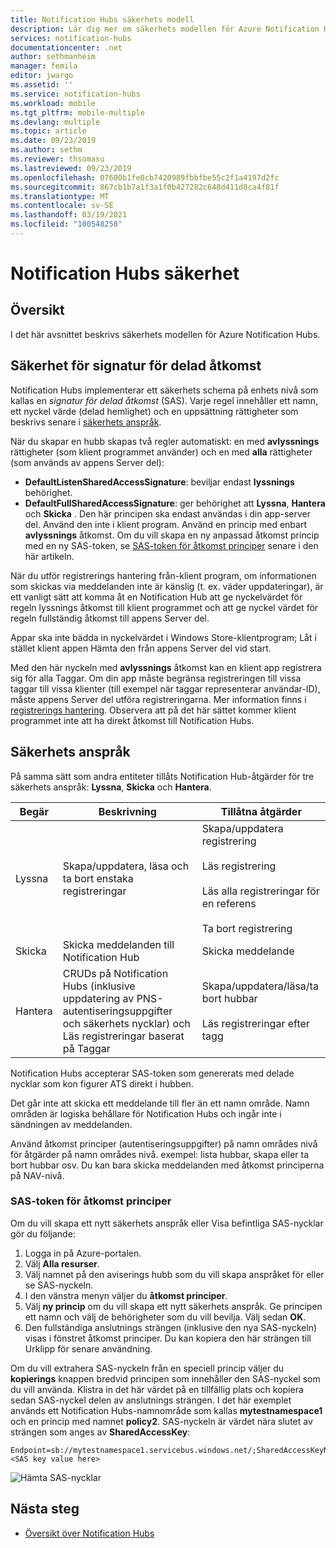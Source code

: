 ```yaml
---
title: Notification Hubs säkerhets modell
description: Lär dig mer om säkerhets modellen för Azure Notification Hubs.
services: notification-hubs
documentationcenter: .net
author: sethmanheim
manager: femila
editor: jwargo
ms.assetid: ''
ms.service: notification-hubs
ms.workload: mobile
ms.tgt_pltfrm: mobile-multiple
ms.devlang: multiple
ms.topic: article
ms.date: 09/23/2019
ms.author: sethm
ms.reviewer: thsomasu
ms.lastreviewed: 09/23/2019
ms.openlocfilehash: 07600b1fe0cb7420989fbbfbe55c2f1a4197d2fc
ms.sourcegitcommit: 867cb1b7a1f3a1f0b427282c648d411d0ca4f81f
ms.translationtype: MT
ms.contentlocale: sv-SE
ms.lasthandoff: 03/19/2021
ms.locfileid: "100548258"
---
```

# <a name="notification-hubs-security"></a>Notification Hubs säkerhet

## <a name="overview"></a>Översikt

I det här avsnittet beskrivs säkerhets modellen för Azure Notification Hubs.

## <a name="shared-access-signature-security"></a>Säkerhet för signatur för delad åtkomst

Notification Hubs implementerar ett säkerhets schema på enhets nivå som kallas en *signatur för delad åtkomst* (SAS). Varje regel innehåller ett namn, ett nyckel värde (delad hemlighet) och en uppsättning rättigheter som beskrivs senare i [säkerhets anspråk](#security-claims). 

När du skapar en hubb skapas två regler automatiskt: en med **avlyssnings** rättigheter (som klient programmet använder) och en med **alla** rättigheter (som används av appens Server del):

- **DefaultListenSharedAccessSignature**: beviljar endast **lyssnings** behörighet.
- **DefaultFullSharedAccessSignature**: ger behörighet att **Lyssna**, **Hantera** och **Skicka** . Den här principen ska endast användas i din app-server del. Använd den inte i klient program. Använd en princip med enbart **avlyssnings** åtkomst. Om du vill skapa en ny anpassad åtkomst princip med en ny SAS-token, se [SAS-token för åtkomst principer](#sas-tokens-for-access-policies) senare i den här artikeln.

När du utför registrerings hantering från-klient program, om informationen som skickas via meddelanden inte är känslig (t. ex. väder uppdateringar), är ett vanligt sätt att komma åt en Notification Hub att ge nyckelvärdet för regeln lyssnings åtkomst till klient programmet och att ge nyckel värdet för regeln fullständig åtkomst till appens Server del.

Appar ska inte bädda in nyckelvärdet i Windows Store-klientprogram; Låt i stället klient appen Hämta den från appens Server del vid start.

Med den här nyckeln med **avlyssnings** åtkomst kan en klient app registrera sig för alla Taggar. Om din app måste begränsa registreringen till vissa taggar till vissa klienter (till exempel när taggar representerar användar-ID), måste appens Server del utföra registreringarna. Mer information finns i [registrerings hantering](notification-hubs-push-notification-registration-management.md). Observera att på det här sättet kommer klient programmet inte att ha direkt åtkomst till Notification Hubs.

## <a name="security-claims"></a>Säkerhets anspråk

På samma sätt som andra entiteter tillåts Notification Hub-åtgärder för tre säkerhets anspråk: **Lyssna**, **Skicka** och **Hantera**.

| Begär   | Beskrivning                                          | Tillåtna åtgärder |
| ------- | ---------------------------------------------------- | ------------------ |
| Lyssna  | Skapa/uppdatera, läsa och ta bort enstaka registreringar | Skapa/uppdatera registrering<br><br>Läs registrering<br><br>Läs alla registreringar för en referens<br><br>Ta bort registrering |
| Skicka    | Skicka meddelanden till Notification Hub                | Skicka meddelande |
| Hantera  | CRUDs på Notification Hubs (inklusive uppdatering av PNS-autentiseringsuppgifter och säkerhets nycklar) och Läs registreringar baserat på Taggar |Skapa/uppdatera/läsa/ta bort hubbar<br><br>Läs registreringar efter tagg |

Notification Hubs accepterar SAS-token som genererats med delade nycklar som kon figurer ATS direkt i hubben.

Det går inte att skicka ett meddelande till fler än ett namn område. Namn områden är logiska behållare för Notification Hubs och ingår inte i sändningen av meddelanden.

Använd åtkomst principer (autentiseringsuppgifter) på namn områdes nivå för åtgärder på namn områdes nivå. exempel: lista hubbar, skapa eller ta bort hubbar osv. Du kan bara skicka meddelanden med åtkomst principerna på NAV-nivå.

### <a name="sas-tokens-for-access-policies"></a>SAS-token för åtkomst principer

Om du vill skapa ett nytt säkerhets anspråk eller Visa befintliga SAS-nycklar gör du följande:

1. Logga in på Azure-portalen.
2. Välj **Alla resurser**.
3. Välj namnet på den aviserings hubb som du vill skapa anspråket för eller se SAS-nyckeln.
4. I den vänstra menyn väljer du **åtkomst principer**.
5. Välj **ny princip** om du vill skapa ett nytt säkerhets anspråk. Ge principen ett namn och välj de behörigheter som du vill bevilja. Välj sedan **OK**.
6. Den fullständiga anslutnings strängen (inklusive den nya SAS-nyckeln) visas i fönstret åtkomst principer. Du kan kopiera den här strängen till Urklipp för senare användning.

Om du vill extrahera SAS-nyckeln från en speciell princip väljer du **kopierings** knappen bredvid principen som innehåller den SAS-nyckel som du vill använda. Klistra in det här värdet på en tillfällig plats och kopiera sedan SAS-nyckel delen av anslutnings strängen. I det här exemplet används ett Notification Hubs-namnområde som kallas **mytestnamespace1** och en princip med namnet **policy2**. SAS-nyckeln är värdet nära slutet av strängen som anges av **SharedAccessKey**:

```shell
Endpoint=sb://mytestnamespace1.servicebus.windows.net/;SharedAccessKeyName=policy2;SharedAccessKey=<SAS key value here>
```

![Hämta SAS-nycklar](media/notification-hubs-push-notification-security/access1.png)

## <a name="next-steps"></a>Nästa steg

- [Översikt över Notification Hubs](notification-hubs-push-notification-overview.md)
